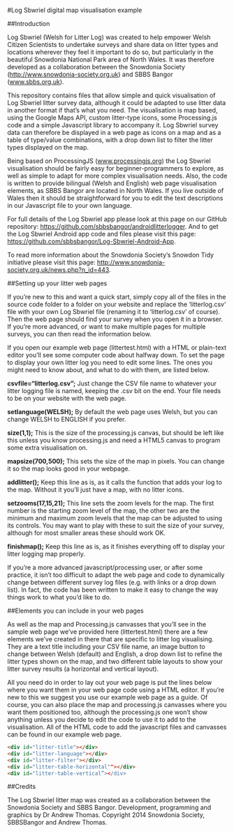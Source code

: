 #Log Sbwriel digital map visualisation example

##Introduction

Log Sbwriel (Welsh for Litter Log) was created to help empower Welsh Citizen Scientists to undertake surveys and share data on litter types and locations wherever they feel it important to do so, but particularly in the beautiful Snowdonia National Park area of North Wales. It was therefore developed as a collaboration between the Snowdonia Society (http://www.snowdonia-society.org.uk) and SBBS Bangor (www.sbbs.org.uk).

This repository contains files that allow simple and quick visualisation of Log Sbwriel litter survey data, although it could be adapted to use litter data in another format if that’s what you need. The visualisation is map based, using the Google Maps API, custom litter-type icons, some Processing.js code and a simple Javascript library to accompany it. Log Sbwriel survey data can therefore be displayed in a web page as icons on a map and as a table of type/value combinations, with a drop down list to filter the litter types displayed on the map.

Being based on ProcessingJS (www.processingjs.org) the Log Sbwriel visualisation should be fairly easy for beginner-programmers to explore, as well as simple to adapt for more complex visualisation needs. Also, the code is written to provide bilingual (Welsh and English) web page visualisation elements, as SBBS Bangor are located in North Wales. If you live outside of Wales then it should be straightforward for you to edit the text descriptions in our Javascript file to your own language.

For full details of the Log Sbwriel app please look at this page on our GitHub repository: https://github.com/sbbsbangor/androidlitterlogger. And to get the Log Sbwriel Android app code and files please visit this page: https://github.com/sbbsbangor/Log-Sbwriel-Android-App.

To read more information about the Snowdonia Society’s Snowdon Tidy initiative please visit this page: http://www.snowdonia-society.org.uk/news.php?n_id=443.

##Setting up your litter web pages

If you’re new to this and want a quick start, simply copy all of the files in the source code folder to a folder on your website and replace the ‘litterlog.csv’ file with your own Log Sbwriel file (renaming it to ‘litterlog.csv’ of course). Then the web page should find your survey when you open it in a browser. If you’re more advanced, or want to make multiple pages for multiple surveys, you can then read the information below.

If you open our example web page (littertest.html) with a HTML or plain-text editor you’ll see some computer code about halfway down. To set the page to display your own litter log you need to edit some lines. The ones you might need to know about, and what to do with them, are listed below.

**csvfile=“litterlog.csv”;** Just change the CSV file name to whatever your litter logging file is named, keeping the .csv bit on the end. Your file needs to be on your website with the web page.

**setlanguage(WELSH);** By default the web page uses Welsh, but you can change WELSH to ENGLISH if you prefer.

**size(1,1);** This is the size of the processing.js canvas, but should be left like this unless you know processing.js and need a HTML5 canvas to program some extra visualisation on.

**mapsize(700,500);** This sets the size of the map in pixels. You can change it so the map looks good in your webpage.

**addlitter();** Keep this line as is, as it calls the function that adds your log to the map. Without it you’ll just have a map, with no litter icons.

**setzooms(17,15,21);** This line sets the zoom levels for the map. The first number is the starting zoom level of the map, the other two are the minimum and maximum zoom levels that the map can be adjusted to using its controls. You may want to play with these to suit the size of your survey, although for most smaller areas these should work OK.

**finishmap();** Keep this line as is, as it finishes everything off to display your litter logging map properly.

If you’re a more advanced javascript/processing user, or after some practice, it isn’t too difficult to adapt the web page and code to dynamically change between different survey log files (e.g. with links or a drop down list). In fact, the code has been written to make it easy to change the way things work to what you’d like to do.

##Elements you can include in your web pages

As well as the map and Processing.js canvasses that you’ll see in the sample web page we’ve provided here (littertest.html) there are a few elements we’ve created in there that are specific to litter log visualising. They are a text title including your CSV file name, an image button to change between Welsh (default) and English, a drop down list to refine the litter types shown on the map, and two different table layouts to show your litter survey results (a horizontal and vertical layout).

All you need do in order to lay out your web page is put the lines below where you want them in your web page code using a HTML editor. If you’re new to this we suggest you use our example web page as a guide. Of course, you can also place the map and processing.js canvasses where you want them positioned too, although the processing.js one won’t show anything unless you decide to edit the code to use it to add to the visualisation. All of the HTML code to add the javascript files and canvasses can be found in our example web page.

```html
<div id="litter-title"></div>
<div id="litter-language"></div>
<div id="litter-filter"></div>
<div id="litter-table-horizontal""></div>
<div id="litter-table-vertical”></div>
```

##Credits

The Log Sbwriel litter map was created as a collaboration between the Snowdonia Society and SBBS Bangor. Development, programming and graphics by Dr Andrew Thomas. Copyright 2014 Snowdonia Society, SBBSBangor and Andrew Thomas.

